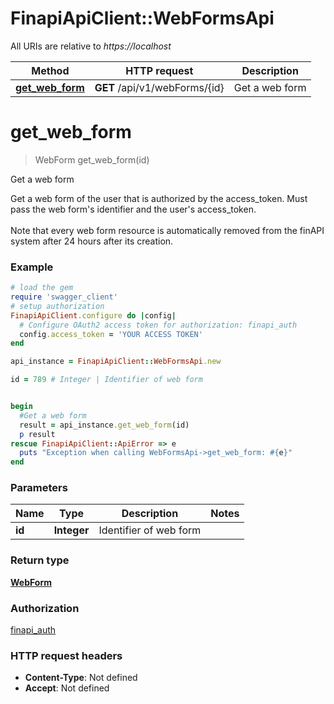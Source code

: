 # FinapiApiClient::WebFormsApi

All URIs are relative to *https://localhost*

Method | HTTP request | Description
------------- | ------------- | -------------
[**get_web_form**](WebFormsApi.md#get_web_form) | **GET** /api/v1/webForms/{id} | Get a web form


# **get_web_form**
> WebForm get_web_form(id)

Get a web form

Get a web form of the user that is authorized by the access_token. Must pass the web form's identifier and the user's access_token. <br/><br/>Note that every web form resource is automatically removed from the finAPI system after 24 hours after its creation.

### Example
```ruby
# load the gem
require 'swagger_client'
# setup authorization
FinapiApiClient.configure do |config|
  # Configure OAuth2 access token for authorization: finapi_auth
  config.access_token = 'YOUR ACCESS TOKEN'
end

api_instance = FinapiApiClient::WebFormsApi.new

id = 789 # Integer | Identifier of web form


begin
  #Get a web form
  result = api_instance.get_web_form(id)
  p result
rescue FinapiApiClient::ApiError => e
  puts "Exception when calling WebFormsApi->get_web_form: #{e}"
end
```

### Parameters

Name | Type | Description  | Notes
------------- | ------------- | ------------- | -------------
 **id** | **Integer**| Identifier of web form | 

### Return type

[**WebForm**](WebForm.md)

### Authorization

[finapi_auth](../README.md#finapi_auth)

### HTTP request headers

 - **Content-Type**: Not defined
 - **Accept**: Not defined



